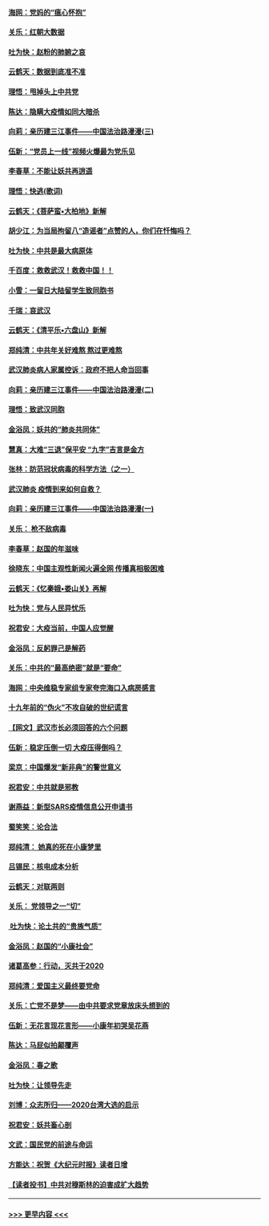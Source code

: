 #### [海网：党妈的“瘟心怀抱”](../pages/nsc993/n11840740.md?t=02031901) 
#### [关乐：红朝大数据](../pages/nsc993/n11840675.md?t=02031901) 
#### [吐为快：赵粉的肺腑之哀](../pages/nsc993/n11840618.md?t=02031901) 
#### [云鹤天：数据到底准不准](../pages/nsc993/n11840325.md?t=02031901) 
#### [理悟：甩掉头上中共党](../pages/nsc993/n11838826.md?t=02031901) 
#### [陈达：隐瞒大疫情如同大暗杀](../pages/nsc993/n11838771.md?t=02031901) 
#### [向莉：亲历建三江事件——中国法治路漫漫(三)](../pages/nsc993/n11831825.md?t=02031901) 
#### [伍新：“党员上一线”视频火爆最为党乐见](../pages/nsc993/n11838200.md?t=02031901) 
#### [李春草：不能让妖共再逍遥](../pages/nsc993/n11838102.md?t=02031901) 
#### [理悟：快逃(歌词)](../pages/nsc993/n11838083.md?t=02031901) 
#### [云鹤天：《菩萨蛮▪大柏地》新解](../pages/nsc993/n11838059.md?t=02031901) 
#### [胡少江：为当局拘留八“造谣者”点赞的人，你们在忏悔吗？](../pages/nsc993/n11836801.md?t=02031901) 
#### [吐为快：中共是最大病原体](../pages/nsc993/n11836748.md?t=02031901) 
#### [千百度：救救武汉！救救中国！！](../pages/nsc993/n11836145.md?t=02031901) 
#### [小雪：一留日大陆留学生致同胞书](../pages/nsc993/n11834624.md?t=02031901) 
#### [千瑞：哀武汉](../pages/nsc993/n11833647.md?t=02031901) 
#### [云鹤天：《清平乐▪六盘山》新解](../pages/nsc993/n11833611.md?t=02031901) 
#### [郑纯清：中共年关好难熬 熬过更难熬](../pages/nsc993/n11833489.md?t=02031901) 
#### [武汉肺炎病人家属控诉：政府不把人命当回事](../pages/nsc993/n11833205.md?t=02031901) 
#### [向莉：亲历建三江事件——中国法治路漫漫(二)](../pages/nsc993/n11829102.md?t=02031901) 
#### [理悟：致武汉同胞](../pages/nsc993/n11831522.md?t=02031901) 
#### [金浴凤：妖共的“肺炎共同体”](../pages/nsc993/n11829448.md?t=02031901) 
#### [慧真：大难“三退”保平安 “九字”吉言是金方](../pages/nsc993/n11829501.md?t=02031901) 
#### [张林：防范冠状病毒的科学方法（之一）](../pages/nsc993/n11828618.md?t=02031901) 
#### [武汉肺炎 疫情到来如何自救？](../pages/nsc993/n11827632.md?t=02031901) 
#### [向莉：亲历建三江事件——中国法治路漫漫(一)](../pages/nsc993/n11827190.md?t=02031901) 
#### [关乐： 枪不敌病毒](../pages/nsc993/n11826746.md?t=02031901) 
#### [李春草：赵国的年滋味](../pages/nsc993/n11826321.md?t=02031901) 
#### [徐晓东：中国主观性新闻火遍全网 传播真相极困难](../pages/nsc993/n11826508.md?t=02031901) 
#### [云鹤天：《忆秦娥▪娄山关》再解](../pages/nsc993/n11824682.md?t=02031901) 
#### [吐为快：党与人民异忧乐](../pages/nsc993/n11824660.md?t=02031901) 
#### [祝君安：大疫当前，中国人应觉醒](../pages/nsc993/n11821946.md?t=02031901) 
#### [金浴凤：反躬罪己是解药](../pages/nsc993/n11820280.md?t=02031901) 
#### [关乐：中共的“最高绝密”就是“要命”](../pages/nsc993/n11816946.md?t=02031901) 
#### [海网：中央维稳专家组专家夸完海口入病房感言](../pages/nsc993/n11815138.md?t=02031901) 
#### [十九年前的“伪火”不攻自破的世纪谎言](../pages/nsc993/n11813238.md?t=02031901) 
#### [【网文】武汉市长必须回答的六个问题](../pages/nsc993/n11813848.md?t=02031901) 
#### [伍新：稳定压倒一切 大疫压得倒吗？](../pages/nsc993/n11812634.md?t=02031901) 
#### [梁京：中国爆发“新非典”的警世意义](../pages/nsc993/n11812554.md?t=02031901) 
#### [祝君安：中共就是邪教](../pages/nsc993/n11812431.md?t=02031901) 
#### [谢燕益：新型SARS疫情信息公开申请书](../pages/nsc993/n11808840.md?t=02031901) 
#### [蜀笑笑：论合法](../pages/nsc993/n11808064.md?t=02031901) 
#### [郑纯清： 她真的死在小康梦里](../pages/nsc993/n11806623.md?t=02031901) 
#### [吕锡民：核电成本分析](../pages/nsc993/n11806284.md?t=02031901) 
#### [云鹤天：对联两则](../pages/nsc993/n11805957.md?t=02031901) 
#### [关乐： 党领导之一“切”](../pages/nsc993/n11804505.md?t=02031901) 
#### [ 吐为快：论土共的“贵族气质”](../pages/nsc993/n11804490.md?t=02031901) 
#### [金浴凤：赵国的“小康社会”](../pages/nsc993/n11804452.md?t=02031901) 
#### [诸葛高参：行动，灭共于2020](../pages/nsc993/n11804120.md?t=02031901) 
#### [郑纯清：爱国主义最终要党命](../pages/nsc993/n11802197.md?t=02031901) 
#### [关乐：亡党不是梦——由中共要求党章放床头想到的](../pages/nsc993/n11802156.md?t=02031901) 
#### [伍新：无花言现花言形——小康年初哭吴花燕](../pages/nsc993/n11800044.md?t=02031901) 
#### [陈达：马屁似拍颠覆声](../pages/nsc993/n11800010.md?t=02031901) 
#### [金浴凤：春之歌](../pages/nsc993/n11797687.md?t=02031901) 
#### [吐为快：让领导先走](../pages/nsc993/n11797512.md?t=02031901) 
#### [刘博：众志所归——2020台湾大选的启示](../pages/nsc993/n11796878.md?t=02031901) 
#### [祝君安：妖共畜心剖](../pages/nsc993/n11794273.md?t=02031901) 
#### [文武：国民党的前途与命运](../pages/nsc993/n11794198.md?t=02031901) 
#### [方能达：祝贺《大纪元时报》读者日增](../pages/nsc993/n11793807.md?t=02031901) 
#### [【读者投书】中共对穆斯林的迫害成扩大趋势](../pages/nsc993/n11791371.md?t=02031901) 

----
#### [ >>> 更早内容 <<< ](../indexes/nsc993-earlier.md)
